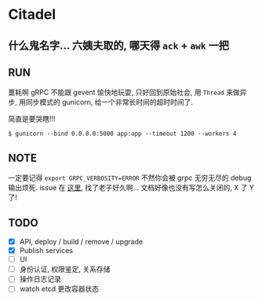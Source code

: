# Citadel

## 什么鬼名字... 六姨夫取的, 哪天得 `ack` + `awk` 一把

## RUN

噩耗啊 gRPC 不能跟 gevent 愉快地玩耍, 只好回到原始社会, 用 `Thread` 来做异步, 用同步模式的 gunicorn, 给一个非常长时间的超时时间了.

简直是要哭瞎!!!

```
$ gunicorn --bind 0.0.0.0:5000 app:app --timeout 1200 --workers 4
```

## NOTE

一定要记得 `export GRPC_VERBOSITY=ERROR` 不然你会被 grpc 无穷无尽的 debug 输出烦死. issue 在 [这里](https://github.com/grpc/grpc/issues/6584), 找了老子好久啊... 文档好像也没有写怎么关闭的, X 了 Y 了!

## TODO

- [x] API, deploy / build / remove / upgrade
- [x] Publish services
- [ ] UI
- [ ] 身份认证, 权限鉴定, 关系存储
- [ ] 操作日志记录
- [ ] watch etcd 更改容器状态
